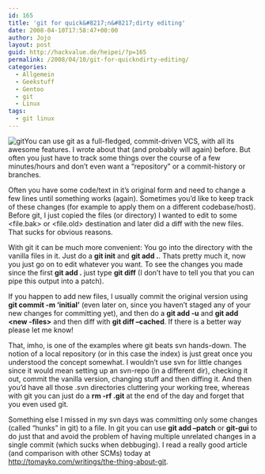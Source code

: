```yaml
---
id: 165
title: 'git for quick&#8217;n&#8217;dirty editing'
date: 2008-04-10T17:58:47+00:00
author: Jojo
layout: post
guid: http://hackvalue.de/heipei/?p=165
permalink: /2008/04/10/git-for-quickndirty-editing/
categories:
  - Allgemein
  - Geekstuff
  - Gentoo
  - git
  - Linux
tags:
  - git linux
---
```

<img data-echo="/weblog/git-logo.png" alt="git" class="alignleft" />You can use git as a full-fledged, commit-driven VCS, with all its awesome features. I wrote about that (and probably will again) before. But often you just have to track some things over the course of a few minutes/hours and don&#8217;t even want a &#8220;repository&#8221; or a commit-history or branches.

Often you have some code/text in it&#8217;s original form and need to change a few lines until something works (again). Sometimes you&#8217;d like to keep track of these changes (for example to apply them on a different codebase/host). Before git, I just copied the files (or directory) I wanted to edit to some <file.bak> or <file.old> destination and later did a diff with the new files. That sucks for obvious reasons.
  
With git it can be much more convenient: You go into the directory with the vanilla files in it. Just do a **git init** and **git add .**. Thats pretty much it, now you just go on to edit whatever you want. To see the changes you made since the first **git add .** just type **git diff** (I don&#8217;t have to tell you that you can pipe this output into a patch).
  
If you happen to add new files, I usually commit the original version using **git commit -m &#8216;initial&#8217;** (even later on, since you haven&#8217;t staged any of your new changes for committing yet), and then do a **git add -u** and **git add <new -files>** and then diff with **git diff &#8211;cached**. If there is a better way please let me know!

That, imho, is one of the examples where git beats svn hands-down. The notion of a local repository (or in this case the index) is just great once you understood the concept somewhat. I wouldn&#8217;t use svn for little changes since it would mean setting up an svn-repo (in a different dir), checking it out, commit the vanilla version, changing stuff and then diffing it. And then you&#8217;d have all those .svn directories cluttering your working tree, whereas with git you can just do a **rm -rf .git** at the end of the day and forget that you even used git.

Something else I missed in my svn days was committing only some changes (called &#8220;hunks&#8221; in git) to a file. In git you can use **git add &#8211;patch** or **git-gui** to do just that and avoid the problem of having multiple unrelated changes in a single commit (which sucks when debbuging). I read a really good article (and comparison with other SCMs) today at <http://tomayko.com/writings/the-thing-about-git>.
